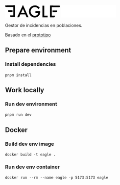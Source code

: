 ![[Eagle]](assets/images/logo.png#gh-light-mode-only)
![[Eagle]](assets/images/logo-dark.png#gh-dark-mode-only)

Gestor de incidencias en poblaciones.

Basado en el [prototipo](https://marvelapp.com/prototype/1i7j8b5/screen/17749599)

## Prepare environment

### Install dependencies

```shell
pnpm install
```

## Work locally

### Run dev environment

```shell
pnpm run dev
```

## Docker

### Build dev env image

```shell
docker build -t eagle .
```

### Run dev env container

```shell
docker run --rm --name eagle -p 5173:5173 eagle
```
